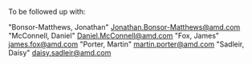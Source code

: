 To be followed up with:

"Bonsor-Matthews, Jonathan" <Jonathan.Bonsor-Matthews@amd.com>
"McConnell, Daniel" <Daniel.McConnell@amd.com> "Fox, James"
<james.fox@amd.com> "Porter, Martin" <martin.porter@amd.com>
"Sadleir, Daisy" <daisy.sadleir@amd.com>